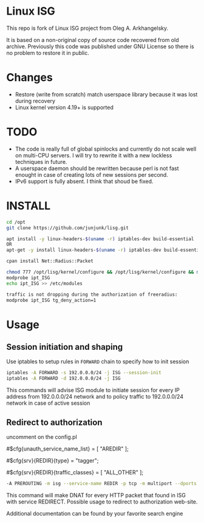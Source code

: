 # Linux ISG
This repo is fork of Linux ISG project from Oleg A. Arkhangelsky.

It is based on a non-original copy of source code recovered from old archive. Previously this code was published under GNU License so there is no problem to restore it in public.

# Changes
* Restore (write from scratch) match userspace library because it was lost during recovery
* Linux kernel version 4.19+ is supported

# TODO
* The code is really full of global spinlocks and currently do not scale well on multi-CPU servers. I will try to rewrite it with a new lockless techniques in future.
* A userspace daemon should be rewritten because perl is not fast enought in case of creating lots of new sessions per second.
* IPv6 support is fully absent. I think that shoud be fixed.
# INSTALL
```bash
cd /opt
git clone https://github.com/junjunk/lisg.git

apt install -y linux-headers-$(uname -r) iptables-dev build-essential
OR
apt-get -y install linux-headers-$(uname -r) iptables-dev build-essential

cpan install Net::Radius::Packet

chmod 777 /opt/lisg/kernel/configure && /opt/lisg/kernel/configure && make clean && make && make install
modprobe ipt_ISG
echo ipt_ISG >> /etc/modules

traffic is not dropping during the authorization of freeradius:
modprobe ipt_ISG tg_deny_action=1

```

# Usage
## Session initiation and shaping
Use iptables to setup rules in `FORWARD` chain to specify how to init session
```bash
iptables -A FORWARD -s 192.0.0.0/24 -j ISG --session-init
iptables -A FORWARD -d 192.0.0.0/24 -j ISG
```
This commands will advise ISG module to initiate session for every IP address from 192.0.0.0/24 network and to policy traffic to 192.0.0.0/24 network in case of active session

## Redirect to authorization
uncomment on the config.pl

#$cfg{unauth_service_name_list} = [ "AREDIR" ];

#$cfg{srv}{REDIR}{type} = "tagger";

#$cfg{srv}{REDIR}{traffic_classes} = [ "ALL_OTHER" ];

```bash
-A PREROUTING -m isg --service-name REDIR -p tcp -m multiport --dports 80,443 -j DNAT --to-destination 192.168.0.1
```
This command will make DNAT for every HTTP packet that found in ISG with service REDIRECT. Possible usage to redirect to authorization web-site.

Additional documentation can be found by your favorite search engine
